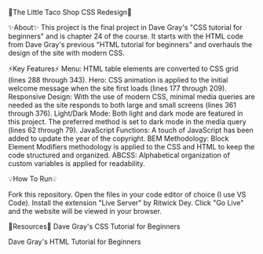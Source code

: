 🌮The Little Taco Shop CSS Redesign🌮

✨About✨
This project is the final project in Dave Gray's "CSS tutorial for beginners" and is chapter 24 of the course. It starts with the HTML code from Dave Gray's previous "HTML tutorial for beginners" and overhauls the design of the site with modern CSS.

⚡️Key Features⚡️
Menu: HTML table elements are converted to CSS grid (lines 288 through 343).
Hero: CSS animation is applied to the initial welcome message when the site first loads (lines 177 through 209).
Responsive Design: With the use of modern CSS, minimal media queries are needed as the site responds to both large and small screens (lines 361 through 376).
Light/Dark Mode: Both light and dark mode are featured in this project. The preferred method is set to dark mode in the media query (lines 62 through 79).
JavaScript Functions: A touch of JavaScript has been added to update the year of the copyright.
BEM Methodology: Block Element Modifiers methodology is applied to the CSS and HTML to keep the code structured and organized.
ABCSS: Alphabetical organization of custom variables is applied for readability.

💡How To Run💡

Fork this repository.
Open the files in your code editor of choice (I use VS Code).
Install the extension "Live Server" by Ritwick Dey.
Click "Go Live" and the website will be viewed in your browser.

🔗Resources🔗
Dave Gray's CSS Tutorial for Beginners

Dave Gray's HTML Tutorial for Beginners


 
   
